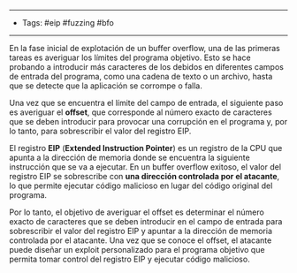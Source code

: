 --------------------
- Tags: #eip #fuzzing #bfo 
---------------
En la fase inicial de explotación de un buffer overflow, una de las primeras tareas es averiguar los límites del programa objetivo. Esto se hace probando a introducir más caracteres de los debidos en diferentes campos de entrada del programa, como una cadena de texto o un archivo, hasta que se detecte que la aplicación se corrompe o falla.

Una vez que se encuentra el límite del campo de entrada, el siguiente paso es averiguar el **offset**, que corresponde al número exacto de caracteres que se deben introducir para provocar una corrupción en el programa y, por lo tanto, para sobrescribir el valor del registro EIP.

El registro **EIP** (**Extended Instruction Pointer**) es un registro de la CPU que apunta a la dirección de memoria donde se encuentra la siguiente instrucción que se va a ejecutar. En un buffer overflow exitoso, el valor del registro EIP se sobrescribe con **una dirección controlada por el atacante**, lo que permite ejecutar código malicioso en lugar del código original del programa.

Por lo tanto, el objetivo de averiguar el offset es determinar el número exacto de caracteres que se deben introducir en el campo de entrada para sobrescribir el valor del registro EIP y apuntar a la dirección de memoria controlada por el atacante. Una vez que se conoce el offset, el atacante puede diseñar un exploit personalizado para el programa objetivo que permita tomar control del registro EIP y ejecutar código malicioso.